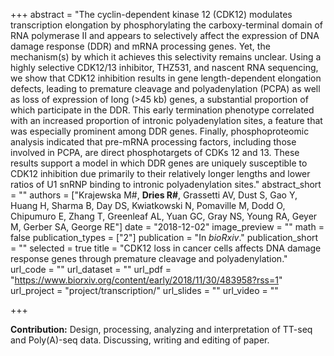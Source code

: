 +++
abstract = "The cyclin-dependent kinase 12 (CDK12) modulates transcription elongation by phosphorylating the carboxy-terminal domain of RNA polymerase II and appears to selectively affect the expression of DNA damage response (DDR) and mRNA processing genes. Yet, the mechanism(s) by which it achieves this selectivity remains unclear. Using a highly selective CDK12/13 inhibitor, THZ531, and nascent RNA sequencing, we show that CDK12 inhibition results in gene length-dependent elongation defects, leading to premature cleavage and polyadenylation (PCPA) as well as loss of expression of long (>45 kb) genes, a substantial proportion of which participate in the DDR. This early termination phenotype correlated with an increased proportion of intronic polyadenylation sites, a feature that was especially prominent among DDR genes. Finally, phosphoproteomic analysis indicated that pre-mRNA processing factors, including those involved in PCPA, are direct phosphotargets of CDKs 12 and 13. These results support a model in which DDR genes are uniquely susceptible to CDK12 inhibition due primarily to their relatively longer lengths and lower ratios of U1 snRNP binding to intronic polyadenylation sites."
abstract_short = ""
authors = ["Krajewska M#, **Dries R#**, Grassetti AV, Dust S, Gao Y, Huang H, Sharma B, Day DS, Kwiatkowski N, Pomaville M, Dodd O, Chipumuro E, Zhang T, Greenleaf AL, Yuan GC, Gray NS, Young RA, Geyer M, Gerber SA, George RE"]
date = "2018-12-02"
image_preview = ""
math = false
publication_types = ["2"]
publication = "In *bioRxiv*."
publication_short = ""
selected = true
title = "CDK12 loss in cancer cells affects DNA damage response genes through premature cleavage and polyadenylation."
url_code = ""
url_dataset = ""
url_pdf = "https://www.biorxiv.org/content/early/2018/11/30/483958?rss=1"
url_project = "project/transcription/"
url_slides = ""
url_video = ""

+++

**Contribution:** Design, processing, analyzing and interpretation of TT-seq and Poly(A)-seq data. Discussing, writing and editing of paper.
